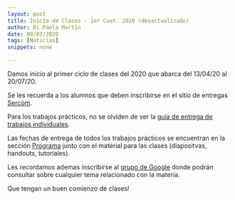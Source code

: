 ```yaml
---
layout: post
title: Inicio de Clases - 1er Cuat. 2020 (desactualizado)
author: Di Paola Martin
date: 09/03/2020
tags: [Noticias]
snippets: none

---
```


Damos inicio al primer ciclo de clases del 2020
que abarca del 13/04/20 al 20/07/20.

Se les recuerda a los alumnos que deben inscribirse en el sitio de entregas
<a href="{{ site.sercom_url }}" target="_blank">Sercom</a>.

Para los trabajos prácticos, no se olviden de ver la
[guía de entrega de trabajos individuales](/guia-entregas-tp-individual).

Las fechas de entrega de todos los trabajos prácticos
se encuentran en la sección
<a href="/programa" target="_blank">Programa</a> junto con el material
para las clases (diapositvas, handouts, tutoriales).

Les recordamos ademas inscribirse al
<a href="https://groups.google.com/forum/#!forum/tallerdeprogramacion" target="_blank">grupo de Google</a>
donde podrán consultar sobre cualquier tema relacionado con la materia.

Que tengan un buen comienzo de clases!
